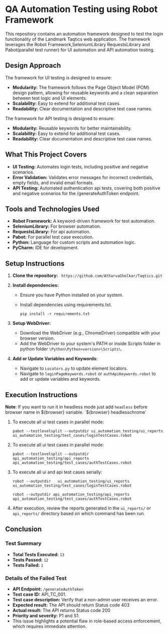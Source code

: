 
# QA Automation Testing using Robot Framework 

This repository contains an automation framework designed to test the login functionality of the Landmark Taqtics web application. 
The framework leverages the Robot Framework,SeleniumLibrary RequestsLibrary and Pabot(parallel test runner)  for UI automation and API automation testing.

## Design Approach

The framework for UI testing is designed to ensure:
- **Modularity:** The framework follows the Page Object Model (POM) design pattern, allowing for reusable keywords and a clean separation between test logic and UI elements.
- **Scalability:** Easy to extend for additional test cases.
- **Readability:** Clear documentation and descriptive test case names.

The framework for API testing is designed to ensure:
- **Modularity:** Reusable keywords for better maintainability.
- **Scalability:** Easy to extend for additional test cases.
- **Readability:** Clear documentation and descriptive test case names.

## What This Project Covers

- **UI Testing:** Automates login tests, including positive and negative scenarios.
- **Error Validation:** Validates error messages for incorrect credentials, empty fields, and invalid email formats.
- **API Testing:** Automated authentication api tests, covering both positive and negative scenarios for the /generateAuthToken endpoint.

## Tools and Technologies Used

- **Robot Framework:** A keyword-driven framework for test automation.
- **SeleniumLibrary:** For browser automation.
- **RequestsLibrary:** For api automation.
- **Pabot:** For parallel test case execution.
- **Python:** Language for custom scripts and automation logic.
- **PyCharm:** IDE for development.

## Setup Instructions

1. **Clone the repository:**
   ` https://github.com/AtharvaGholkar/Taqtics.git`

2. **Install dependencies:**
   - Ensure you have Python installed on your system.
   - Install dependencies using requirements.txt.
     
     `pip install -r requirements.txt`
     
3. **Setup WebDriver:**
   - Download the WebDriver (e.g., ChromeDriver) compatible with your browser version.
   - Add the WebDriver to your system's PATH or inside Scripts folder in python folder `\Python\Python<version>\Scripts\`.

4. **Add or Update Variables and Keywords:**
   - Navigate to `Locators.py` to update element locators.
   - Navigate to `loginPageKeywords.robot` or `authApiKeywords.robot`  to add or update variables and keywords.

## Execution Instructions
**Note**: If you want to run it in headless mode just add `headless` before browser name in ${browser} variable. 
`${browser}   headlesschrome`

1. To execute all ui test cases in parallel mode:
   
   `pabot --testlevelsplit --outputdir ui_automation_testing/ui_reports ui_automation_testing/test_cases/loginTestCases.robot`
   
   
3. To execute all ui test cases in parallel mode:
   
   `pabot --testlevelsplit --outputdir api_automation_testing/api_reports api_automation_testing/test_cases/authTestCases.robot`
   

4. To execute all ui and api test cases serially:
   
   `robot --outputdir   ui_automation_testing/ui_reports ui_automation_testing/test_cases/loginTestCases.robot`
   
   `robot --outputdir api_automation_testing/api_reports api_automation_testing/test_cases/authTestCases.robot`
   

6. After execution, review the reports generated in the `ui_reports/` or `api_reports/` directory based on which command has been run.


## Conclusion

### Test Summary

- **Total Tests Executed:** `13`  
- **Tests Passed:** `12`  
- **Tests Failed:** `1`

### Details of the Failed Test
- **API Endpoint:** `/generateAuthToken`  
- **Test case ID:** API_TC_001.
- **Test case description:** Verify that a non-admin user receives an error.
- **Expected result:** The API should return Status code 403                                                                         
- **Actual result:** The API  returns Status code 200                                                       
- **Priority and severity:** P1 and S1.
- This issue highlights a potential flaw in role-based access enforcement, which requires immediate attention.



